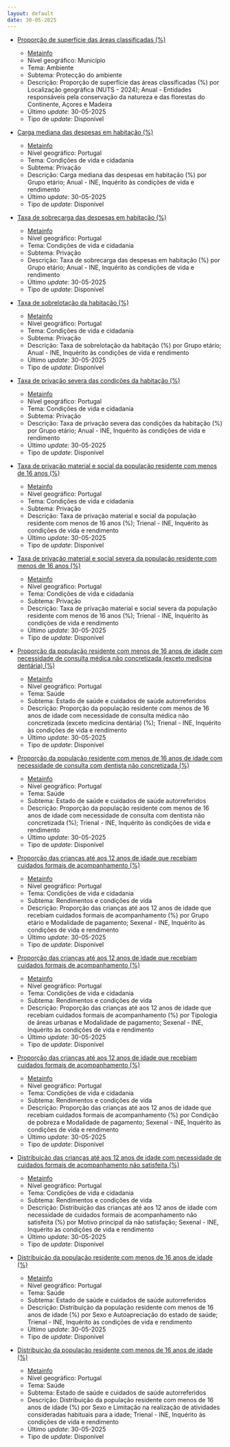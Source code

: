 ```yaml
---
layout: default
date: 30-05-2025
---
```

* [Proporção de superfície das áreas classificadas (%)](https://www.ine.pt/xportal/xmain?xpid=INE&xpgid=ine_indicadores&indOcorrCod=0014431&contexto=bd&selTab=tab2)
  * [Metainfo](https://www.ine.pt/bddXplorer/htdocs/minfo.jsp?var_cd=0014431&lingua=PT)
  * Nível geográfico: Município
  * Tema: Ambiente
  * Subtema: Protecção do ambiente
  * Descrição: Proporção de superfície das áreas classificadas (%) por Localização geográfica (NUTS - 2024); Anual - Entidades responsáveis pela conservação da natureza e das florestas do Continente, Açores e Madeira
  * Último _update_: 30-05-2025
  * Tipo de _update_: Disponível

* [Carga mediana das despesas em habitação (%)](https://www.ine.pt/xportal/xmain?xpid=INE&xpgid=ine_indicadores&indOcorrCod=0014427&contexto=bd&selTab=tab2)
  * [Metainfo](https://www.ine.pt/bddXplorer/htdocs/minfo.jsp?var_cd=0014427&lingua=PT)
  * Nível geográfico: Portugal
  * Tema: Condições de vida e cidadania
  * Subtema: Privação
  * Descrição: Carga mediana das despesas em habitação (%) por Grupo etário; Anual - INE, Inquérito às condições de vida e rendimento
  * Último _update_: 30-05-2025
  * Tipo de _update_: Disponível

* [Taxa de sobrecarga das despesas em habitação (%)](https://www.ine.pt/xportal/xmain?xpid=INE&xpgid=ine_indicadores&indOcorrCod=0014428&contexto=bd&selTab=tab2)
  * [Metainfo](https://www.ine.pt/bddXplorer/htdocs/minfo.jsp?var_cd=0014428&lingua=PT)
  * Nível geográfico: Portugal
  * Tema: Condições de vida e cidadania
  * Subtema: Privação
  * Descrição: Taxa de sobrecarga das despesas em habitação (%) por Grupo etário; Anual - INE, Inquérito às condições de vida e rendimento
  * Último _update_: 30-05-2025
  * Tipo de _update_: Disponível

* [Taxa de sobrelotação da habitação (%)](https://www.ine.pt/xportal/xmain?xpid=INE&xpgid=ine_indicadores&indOcorrCod=0014429&contexto=bd&selTab=tab2)
  * [Metainfo](https://www.ine.pt/bddXplorer/htdocs/minfo.jsp?var_cd=0014429&lingua=PT)
  * Nível geográfico: Portugal
  * Tema: Condições de vida e cidadania
  * Subtema: Privação
  * Descrição: Taxa de sobrelotação da habitação (%) por Grupo etário; Anual - INE, Inquérito às condições de vida e rendimento
  * Último _update_: 30-05-2025
  * Tipo de _update_: Disponível

* [Taxa de privação severa das condições da habitação (%)](https://www.ine.pt/xportal/xmain?xpid=INE&xpgid=ine_indicadores&indOcorrCod=0014430&contexto=bd&selTab=tab2)
  * [Metainfo](https://www.ine.pt/bddXplorer/htdocs/minfo.jsp?var_cd=0014430&lingua=PT)
  * Nível geográfico: Portugal
  * Tema: Condições de vida e cidadania
  * Subtema: Privação
  * Descrição: Taxa de privação severa das condições da habitação (%) por Grupo etário; Anual - INE, Inquérito às condições de vida e rendimento
  * Último _update_: 30-05-2025
  * Tipo de _update_: Disponível

* [Taxa de privação material e social da população residente com menos de 16 anos (%)](https://www.ine.pt/xportal/xmain?xpid=INE&xpgid=ine_indicadores&indOcorrCod=0014432&contexto=bd&selTab=tab2)
  * [Metainfo](https://www.ine.pt/bddXplorer/htdocs/minfo.jsp?var_cd=0014432&lingua=PT)
  * Nível geográfico: Portugal
  * Tema: Condições de vida e cidadania
  * Subtema: Privação
  * Descrição: Taxa de privação material e social da população residente com menos de 16 anos (%); Trienal - INE, Inquérito às condições de vida e rendimento
  * Último _update_: 30-05-2025
  * Tipo de _update_: Disponível

* [Taxa de privação material e social severa da população residente com menos de 16 anos (%)](https://www.ine.pt/xportal/xmain?xpid=INE&xpgid=ine_indicadores&indOcorrCod=0014433&contexto=bd&selTab=tab2)
  * [Metainfo](https://www.ine.pt/bddXplorer/htdocs/minfo.jsp?var_cd=0014433&lingua=PT)
  * Nível geográfico: Portugal
  * Tema: Condições de vida e cidadania
  * Subtema: Privação
  * Descrição: Taxa de privação material e social severa da população residente com menos de 16 anos (%); Trienal - INE, Inquérito às condições de vida e rendimento
  * Último _update_: 30-05-2025
  * Tipo de _update_: Disponível

* [Proporção da população residente com menos de 16 anos de idade com necessidade de consulta médica não concretizada (exceto medicina dentária) (%)](https://www.ine.pt/xportal/xmain?xpid=INE&xpgid=ine_indicadores&indOcorrCod=0014434&contexto=bd&selTab=tab2)
  * [Metainfo](https://www.ine.pt/bddXplorer/htdocs/minfo.jsp?var_cd=0014434&lingua=PT)
  * Nível geográfico: Portugal
  * Tema: Saúde
  * Subtema: Estado de saúde e cuidados de saúde autorreferidos
  * Descrição: Proporção da população residente com menos de 16 anos de idade com necessidade de consulta médica não concretizada (exceto medicina dentária) (%); Trienal - INE, Inquérito às condições de vida e rendimento
  * Último _update_: 30-05-2025
  * Tipo de _update_: Disponível

* [Proporção da população residente com menos de 16 anos de idade com necessidade de consulta com dentista não concretizada (%)](https://www.ine.pt/xportal/xmain?xpid=INE&xpgid=ine_indicadores&indOcorrCod=0014435&contexto=bd&selTab=tab2)
  * [Metainfo](https://www.ine.pt/bddXplorer/htdocs/minfo.jsp?var_cd=0014435&lingua=PT)
  * Nível geográfico: Portugal
  * Tema: Saúde
  * Subtema: Estado de saúde e cuidados de saúde autorreferidos
  * Descrição: Proporção da população residente com menos de 16 anos de idade com necessidade de consulta com dentista não concretizada (%); Trienal - INE, Inquérito às condições de vida e rendimento
  * Último _update_: 30-05-2025
  * Tipo de _update_: Disponível

* [Proporção das crianças até aos 12 anos de idade que recebiam cuidados formais de acompanhamento (%)](https://www.ine.pt/xportal/xmain?xpid=INE&xpgid=ine_indicadores&indOcorrCod=0014438&contexto=bd&selTab=tab2)
  * [Metainfo](https://www.ine.pt/bddXplorer/htdocs/minfo.jsp?var_cd=0014438&lingua=PT)
  * Nível geográfico: Portugal
  * Tema: Condições de vida e cidadania
  * Subtema: Rendimentos e condições de vida
  * Descrição: Proporção das crianças até aos 12 anos de idade que recebiam cuidados formais de acompanhamento (%) por Grupo etário e Modalidade de pagamento; Sexenal - INE, Inquérito às condições de vida e rendimento
  * Último _update_: 30-05-2025
  * Tipo de _update_: Disponível

* [Proporção das crianças até aos 12 anos de idade que recebiam cuidados formais de acompanhamento (%)](https://www.ine.pt/xportal/xmain?xpid=INE&xpgid=ine_indicadores&indOcorrCod=0014439&contexto=bd&selTab=tab2)
  * [Metainfo](https://www.ine.pt/bddXplorer/htdocs/minfo.jsp?var_cd=0014439&lingua=PT)
  * Nível geográfico: Portugal
  * Tema: Condições de vida e cidadania
  * Subtema: Rendimentos e condições de vida
  * Descrição: Proporção das crianças até aos 12 anos de idade que recebiam cuidados formais de acompanhamento (%) por Tipologia de áreas urbanas e Modalidade de pagamento; Sexenal - INE, Inquérito às condições de vida e rendimento
  * Último _update_: 30-05-2025
  * Tipo de _update_: Disponível

* [Proporção das crianças até aos 12 anos de idade que recebiam cuidados formais de acompanhamento (%)](https://www.ine.pt/xportal/xmain?xpid=INE&xpgid=ine_indicadores&indOcorrCod=0014440&contexto=bd&selTab=tab2)
  * [Metainfo](https://www.ine.pt/bddXplorer/htdocs/minfo.jsp?var_cd=0014440&lingua=PT)
  * Nível geográfico: Portugal
  * Tema: Condições de vida e cidadania
  * Subtema: Rendimentos e condições de vida
  * Descrição: Proporção das crianças até aos 12 anos de idade que recebiam cuidados formais de acompanhamento (%) por Condição de pobreza e Modalidade de pagamento; Sexenal - INE, Inquérito às condições de vida e rendimento
  * Último _update_: 30-05-2025
  * Tipo de _update_: Disponível

* [Distribuição das crianças até aos 12 anos de idade com necessidade de cuidados formais de acompanhamento não satisfeita (%)](https://www.ine.pt/xportal/xmain?xpid=INE&xpgid=ine_indicadores&indOcorrCod=0014442&contexto=bd&selTab=tab2)
  * [Metainfo](https://www.ine.pt/bddXplorer/htdocs/minfo.jsp?var_cd=0014442&lingua=PT)
  * Nível geográfico: Portugal
  * Tema: Condições de vida e cidadania
  * Subtema: Rendimentos e condições de vida
  * Descrição: Distribuição das crianças até aos 12 anos de idade com necessidade de cuidados formais de acompanhamento não satisfeita (%) por Motivo principal da não satisfação; Sexenal - INE, Inquérito às condições de vida e rendimento
  * Último _update_: 30-05-2025
  * Tipo de _update_: Disponível

* [Distribuição da população residente com menos de 16 anos de idade (%)](https://www.ine.pt/xportal/xmain?xpid=INE&xpgid=ine_indicadores&indOcorrCod=0014436&contexto=bd&selTab=tab2)
  * [Metainfo](https://www.ine.pt/bddXplorer/htdocs/minfo.jsp?var_cd=0014436&lingua=PT)
  * Nível geográfico: Portugal
  * Tema: Saúde
  * Subtema: Estado de saúde e cuidados de saúde autorreferidos
  * Descrição: Distribuição da população residente com menos de 16 anos de idade (%) por Sexo e Autoapreciação do estado de saúde; Trienal - INE, Inquérito às condições de vida e rendimento
  * Último _update_: 30-05-2025
  * Tipo de _update_: Disponível

* [Distribuição da população residente com menos de 16 anos de idade (%)](https://www.ine.pt/xportal/xmain?xpid=INE&xpgid=ine_indicadores&indOcorrCod=0014437&contexto=bd&selTab=tab2)
  * [Metainfo](https://www.ine.pt/bddXplorer/htdocs/minfo.jsp?var_cd=0014437&lingua=PT)
  * Nível geográfico: Portugal
  * Tema: Saúde
  * Subtema: Estado de saúde e cuidados de saúde autorreferidos
  * Descrição: Distribuição da população residente com menos de 16 anos de idade (%) por Sexo e Limitação na realização de atividades consideradas habituais para a idade; Trienal - INE, Inquérito às condições de vida e rendimento
  * Último _update_: 30-05-2025
  * Tipo de _update_: Disponível

